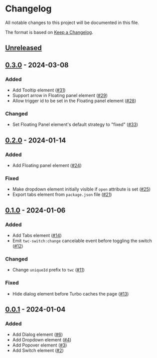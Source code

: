 # Changelog

All notable changes to this project will be documented in this file.

The format is based on [Keep a Changelog](https://keepachangelog.com/en/1.0.0/).

## [Unreleased]

## [0.3.0] - 2024-03-08

### Added

- Add Tooltip element ([#31](https://github.com/abeidahmed/tailwindcss-elements/pull/31))
- Support arrow in Floating panel element ([#29](https://github.com/abeidahmed/tailwindcss-elements/pull/29))
- Allow trigger id to be set in the Floating panel element ([#28](https://github.com/abeidahmed/tailwindcss-elements/pull/28))

### Changed

- Set Floating Panel element's default strategy to "fixed" ([#33](https://github.com/abeidahmed/tailwindcss-elements/pull/33))

## [0.2.0] - 2024-01-14

### Added

- Add Floating panel element ([#24](https://github.com/abeidahmed/tailwindcss-elements/pull/24))

### Fixed

- Make dropdown element initially visible if `open` attribute is set ([#25](https://github.com/abeidahmed/tailwindcss-elements/pull/25))
- Export tabs element from `package.json` file ([#21](https://github.com/abeidahmed/tailwindcss-elements/pull/21))

## [0.1.0] - 2024-01-06

### Added

- Add Tabs element ([#14](https://github.com/abeidahmed/tailwindcss-elements/pull/14))
- Emit `twc-switch:change` cancelable event before toggling the switch ([#12](https://github.com/abeidahmed/tailwindcss-elements/pull/12))

### Changed

- Change `uniqueId` prefix to `twc` ([#11](https://github.com/abeidahmed/tailwindcss-elements/pull/11))

### Fixed

- Hide dialog element before Turbo caches the page ([#13](https://github.com/abeidahmed/tailwindcss-elements/pull/13))

## [0.0.1] - 2024-01-04

### Added

- Add Dialog element ([#6](https://github.com/abeidahmed/tailwindcss-elements/pull/6))
- Add Dropdown element ([#4](https://github.com/abeidahmed/tailwindcss-elements/pull/4))
- Add Popover element ([#3](https://github.com/abeidahmed/tailwindcss-elements/pull/3))
- Add Switch element ([#2](https://github.com/abeidahmed/tailwindcss-elements/pull/2))

[unreleased]: https://github.com/abeidahmed/tailwindcss-elements/compare/v0.3.0...HEAD
[0.3.0]: https://github.com/abeidahmed/tailwindcss-elements/compare/v0.2.0...v0.3.0
[0.2.0]: https://github.com/abeidahmed/tailwindcss-elements/compare/v0.1.0...v0.2.0
[0.1.0]: https://github.com/abeidahmed/tailwindcss-elements/compare/v0.0.1...v0.1.0
[0.0.1]: https://github.com/abeidahmed/tailwindcss-elements/releases/tag/v0.0.1
